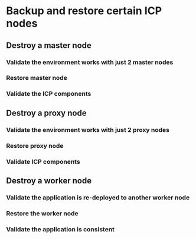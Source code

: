 # Backup and restore certain ICP nodes

## Destroy a master node

### Validate the environment works with just 2 master nodes

### Restore master node

### Validate the ICP components

## Destroy a proxy node

### Validate the environment works with just 2 proxy nodes

### Restore proxy node

### Validate ICP components

## Destroy a worker node

### Validate the application is re-deployed to another worker node

### Restore the worker node

### Validate the application is consistent

